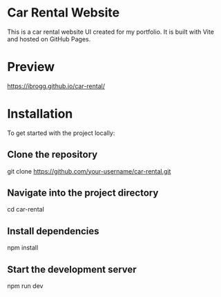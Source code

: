 # Car Rental Website

This is a car rental website UI created for my portfolio. It is built with Vite and hosted on GitHub Pages.

# Preview

https://ibrogg.github.io/car-rental/

# Installation

To get started with the project locally:

## Clone the repository

git clone https://github.com/your-username/car-rental.git

## Navigate into the project directory

cd car-rental

## Install dependencies

npm install

## Start the development server

npm run dev
